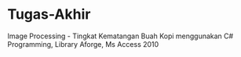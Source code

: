 # Tugas-Akhir
Image Processing - Tingkat Kematangan Buah Kopi menggunakan C# Programming, Library Aforge, Ms Access 2010 
